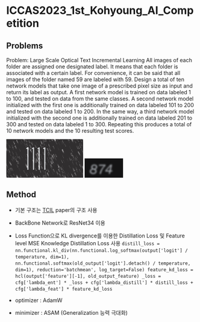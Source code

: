 # ICCAS2023_1st_Kohyoung_AI_Competition
## Problems
Problem: Large Scale Optical Text Incremental Learning
All images of each folder are assigned one designated label. It means that each folder is associated with a certain label. For convenience, it can be said that all images of the folder named 59 are labeled with 59. Design a total of ten network models that take one image of a prescribed pixel size as input and return its label as output. A first network model is trained on data labeled 1 to 100, and tested on data from the same classes. A second network model initialized with the first one is additionally trained on data labeled 101 to 200 and tested on data labeled 1 to 200. In the same way, a third network model initialized with the second one is additionally trained on data labeled 201 to 300 and tested on data labeled 1 to 300. Repeating this produces a total of 10 network models and the 10 resulting test scores.



![image1](https://github.com/myh4832/ICCAS2023_1st_Kohyoung_AI_Competition/blob/main/Koh_Young_AI_data/1/0.png)
![image2](https://github.com/myh4832/ICCAS2023_1st_Kohyoung_AI_Competition/blob/main/Koh_Young_AI_data/14/0.png)


## Method
- 기본 구조는 [TCIL](https://arxiv.org/pdf/2304.05547.pdf) paper의 구조 사용
- BackBone Network로 ResNet34 이용

- Loss Function으로 KL divergence를 이용한 Distillation Loss 및 Feature level MSE Knowledge Distillation Loss 사용
`distill_loss = nn.functional.kl_div(nn.functional.log_softmax(output['logit'] / temperature, dim=1), nn.functional.softmax(old_output['logit'].detach() / temperature, dim=1), reduction='batchmean', log_target=False)
feature_kd_loss = hcl(output['feature'][-1], old_output_feature)
_loss = cfg['lambda_ent'] * _loss + cfg['lambda_distill'] * distill_loss + cfg['lambda_feat'] * feature_kd_loss`

- optimizer : AdamW
- minimizer : ASAM (Generalization 능력 극대화)